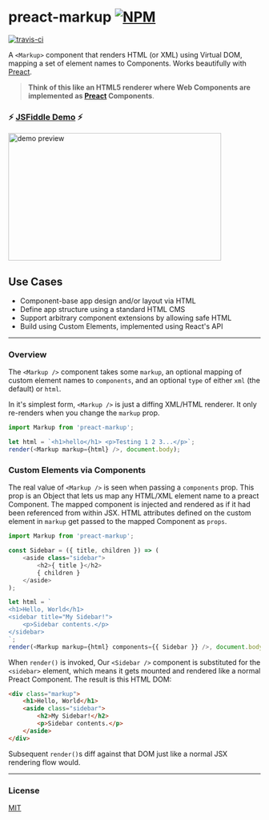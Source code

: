 # preact-markup [![NPM](http://img.shields.io/npm/v/preact-markup.svg)](https://www.npmjs.com/package/preact-markup)
[![travis-ci](https://travis-ci.org/developit/preact-markup.svg)](https://travis-ci.org/developit/preact-markup)

A `<Markup>` component that renders HTML (or XML) using Virtual DOM, mapping a set of element names to Components. Works beautifully with [Preact].

> **Think of this like an HTML5 renderer where Web Components are implemented as [Preact] Components**.

### :zap: **[JSFiddle Demo](https://jsfiddle.net/developit/narb8qmo/)** :zap:

<img src="https://i.gyazo.com/f98be3c0d3a40c50d151dbc72f317f2f.gif" alt="demo preview" width="425" height="255" />



## Use Cases

- Component-base app design and/or layout via HTML
- Define app structure using a standard HTML CMS
- Support arbitrary component extensions by allowing safe HTML
- Build using Custom Elements, implemented using React's API


---


### Overview

The `<Markup />` component takes some `markup`, an optional mapping of custom element names to `components`, and an optional `type` of either `xml` (the default) or `html`.

In it's simplest form, `<Markup />` is just a diffing XML/HTML renderer. It only re-renders when you change the `markup` prop.

```js
import Markup from 'preact-markup';

let html = `<h1>hello</h1> <p>Testing 1 2 3...</p>`;
render(<Markup markup={html} />, document.body);
```


### Custom Elements via Components

The real value of `<Markup />` is seen when passing a `components` prop. This prop is an Object that lets us map any HTML/XML element name to a preact Component. The mapped component is injected and rendered as if it had been referenced from within JSX. HTML attributes defined on the custom element in `markup` get passed to the mapped Component as `props`.

```js
import Markup from 'preact-markup';

const Sidebar = ({ title, children }) => (
	<aside class="sidebar">
		<h2>{ title }</h2>
		{ children }
	</aside>
);

let html = `
<h1>Hello, World</h1>
<sidebar title="My Sidebar!">
	<p>Sidebar contents.</p>
</sidebar>
`;
render(<Markup markup={html} components={{ Sidebar }} />, document.body);
```

When `render()` is invoked, Our `<Sidebar />` component is substituted for the `<sidebar>` element, which means it gets mounted and rendered like a normal Preact Component.  The result is this HTML DOM:

```html
<div class="markup">
	<h1>Hello, World</h1>
	<aside class="sidebar">
		<h2>My Sidebar!</h2>
		<p>Sidebar contents.</p>
	</aside>
</div>
```

Subsequent `render()`s diff against that DOM just like a normal JSX rendering flow would.


---


### License

[MIT]


[Preact]: https://github.com/developit/preact
[MIT]: http://choosealicense.com/licenses/mit/
